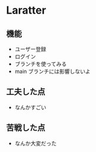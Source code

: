 # Laratter

## 機能

-   ユーザー登録
-   ログイン
-   ブランチを使ってみる
-   main ブランチには影響しないよ

## 工夫した点

-   なんかすごい

## 苦戦した点

-   なんか大変だった
